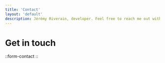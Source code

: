 ```yaml
---
title: 'Contact'
layout: 'default'
description: Jérémy Riverain, developer. Feel free to reach me out with this contact form
---
```


# Get in touch

::form-contact
::